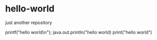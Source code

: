 # hello-world
just another repository

printf("hello world\n");
java.out.println("hello world)
print("hello world")

